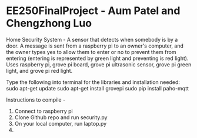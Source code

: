 # EE250FinalProject - Aum Patel and Chengzhong Luo

Home Security System - A sensor that detects when somebody is by a door. A message is sent from a raspberry pi to an owner's computer,
and the owner types yes to allow them to enter or no to prevent them from entering (entering is represented by green light and preventing is red light).
Uses raspberry pi, grove pi board, grove pi ultrasonic sensor, grove pi green light, and grove pi red light.

Type the following into terminal for the libraries and installation needed:
  sudo apt-get update
  sudo apt-get install grovepi
  sudo pip install paho-mqtt
  
Instructions to compile -
  1. Connect to raspberry pi
  2. Clone Github repo and run security.py
  3. On your local computer, run laptop.py
  4. 
